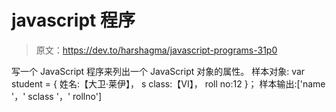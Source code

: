 # javascript 程序

> 原文：<https://dev.to/harshagma/javascript-programs-31p0>

写一个 JavaScript 程序来列出一个 JavaScript 对象的属性。
样本对象:
var student = {
姓名:【大卫·莱伊】，
s class:【VI】，
roll no:12 }；
样本输出:['name '，' sclass '，' rollno']